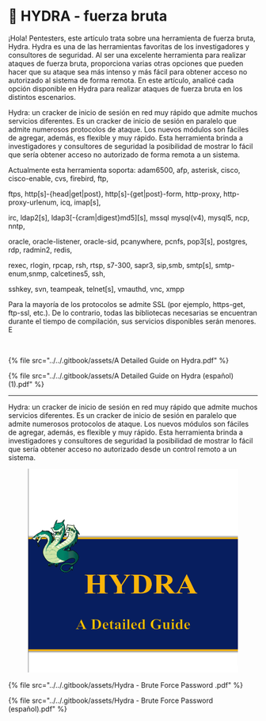 # 🐉 HYDRA - fuerza bruta

¡Hola! Pentesters, este artículo trata sobre una herramienta de fuerza bruta, Hydra. Hydra es una de las herramientas favoritas de los investigadores y consultores de seguridad. Al ser una excelente herramienta para realizar ataques de fuerza bruta, proporciona varias otras opciones que pueden hacer que su ataque sea más intenso y más fácil para obtener acceso no autorizado al sistema de forma remota. En este artículo, analicé cada opción disponible en Hydra para realizar ataques de fuerza bruta en los distintos escenarios.

Hydra: un cracker de inicio de sesión en red muy rápido que admite muchos servicios diferentes. Es un cracker de inicio de sesión en paralelo que admite numerosos protocolos de ataque. Los nuevos módulos son fáciles de agregar, además, es flexible y muy rápido. Esta herramienta brinda a investigadores y consultores de seguridad la posibilidad de mostrar lo fácil que sería obtener acceso no autorizado de forma remota a un sistema.

Actualmente esta herramienta soporta: adam6500, afp, asterisk, cisco, cisco-enable, cvs, firebird, ftp,

ftps, http\[s]-{head|get|post}, http\[s]-{get|post}-form, http-proxy, http-proxy-urlenum, icq, imap\[s],

&#x20;irc, ldap2\[s], ldap3\[-{cram|digest}md5]\[s], mssql mysql(v4), mysql5, ncp, nntp,&#x20;

oracle, oracle-listener, oracle-sid, pcanywhere, pcnfs, pop3\[s], postgres, rdp, radmin2, redis, &#x20;

rexec, rlogin, rpcap, rsh, rtsp, s7-300, sapr3, sip,smb, smtp\[s], smtp-enum,snmp, calcetines5, ssh, &#x20;

sshkey, svn, teampeak, telnet\[s], vmauthd, vnc, xmpp

Para la mayoría de los protocolos se admite SSL (por ejemplo, https-get, ftp-ssl, etc.). De lo contrario, todas las bibliotecas necesarias se encuentran durante el tiempo de compilación, sus servicios disponibles serán menores. E

<figure><img src="../../.gitbook/assets/A-Detailed-Guide-on-Hydra-español-pdf.png" alt=""><figcaption></figcaption></figure>

{% file src="../../.gitbook/assets/A Detailed Guide on Hydra.pdf" %}



{% file src="../../.gitbook/assets/A Detailed Guide on Hydra (español) (1).pdf" %}

***

Hydra: un cracker de inicio de sesión en red muy rápido que admite muchos servicios diferentes. Es un cracker de inicio de sesión en paralelo que admite numerosos protocolos de ataque. Los nuevos módulos son fáciles de agregar, además, es flexible y muy rápido. Esta herramienta brinda a investigadores y consultores de seguridad la posibilidad de mostrar lo fácil que sería obtener acceso no autorizado desde un control remoto a un sistema.

<figure><img src="../../.gitbook/assets/Hydra-Brute-Force-Password-pdf (1).png" alt=""><figcaption></figcaption></figure>

{% file src="../../.gitbook/assets/Hydra - Brute Force Password .pdf" %}



{% file src="../../.gitbook/assets/Hydra - Brute Force Password  (español).pdf" %}

